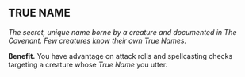 ## TRUE NAME

_The secret, unique name borne by a creature and documented in The Covenant. Few creatures know their own True Names._

**Benefit.** You have advantage on attack rolls and spellcasting checks targeting a creature whose *True Name* you utter.

